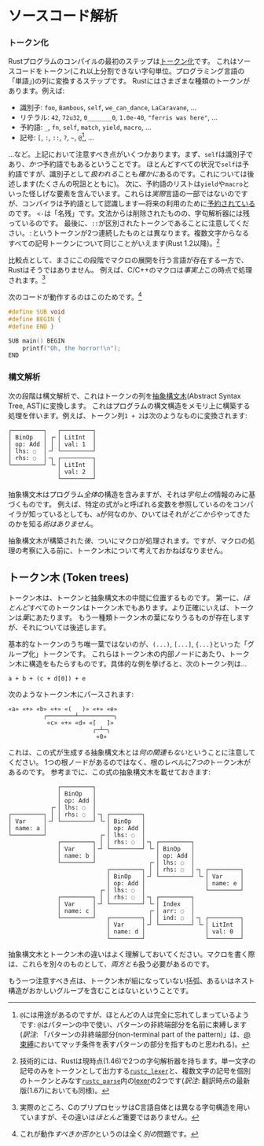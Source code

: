 <!--
# Source Analysis
-->
# ソースコード解析

<!--
### Tokenization
-->
### トークン化

<!--
The first stage of compilation for a Rust program is [tokenization]. This is where the source text is
transformed into a sequence of tokens (*i.e.* indivisible lexical units; the programming language
equivalent of "words"). Rust has various kinds of tokens, such as:
-->

Rustプログラムのコンパイルの最初のステップは[トークン化]です。
これはソースコードをトークン(これ以上分割できない字句単位。プログラミング言語の「単語」)の列に変換するステップです。
Rustにはさまざまな種類のトークンがあります。例えば:

<!--
* Identifiers: `foo`, `Bambous`, `self`, `we_can_dance`, `LaCaravane`, …
* Literals: `42`, `72u32`, `0_______0`, `1.0e-40`, `"ferris was here"`, …
* Keywords: `_`, `fn`, `self`, `match`, `yield`, `macro`, …
* Symbols: `[`, `:`, `::`, `?`, `~`, `@`[^wither-at], …
-->

* 識別子: `foo`, `Bambous`, `self`, `we_can_dance`, `LaCaravane`, …
* リテラル: `42`, `72u32`, `0_______0`, `1.0e-40`, `"ferris was here"`, …
* 予約語: `_`, `fn`, `self`, `match`, `yield`, `macro`, …
* 記号: `[`, `:`, `::`, `?`, `~`, `@`[^wither-at], …

<!--
…among others. There are some things to note about the above: first, `self` is both an identifier
*and* a keyword. In almost all cases, `self` is a keyword, but it *is* possible for it to be
*treated* as an identifier, which will come up later (along with much cursing). Secondly, the list
of keywords includes some suspicious entries such as `yield` and `macro` that aren't *actually* in
the language, but *are* parsed by the compiler—these are [reserved] for future use. Third, the list
of symbols *also* includes entries that aren't used by the language. In the case of `<-`, it is
vestigial: it was removed from the grammar, but not from the lexer. As a final point, note that
`::` is a distinct token; it is not simply two adjacent `:` tokens. The same is true of all
mult-character symbol tokens in Rust, as of Rust 1.2.[^two-lexers]
-->
…など。上記において注意すべき点がいくつかあります。まず、`self`は識別子であり、*かつ*予約語でもあるということです。
ほとんどすべての状況で`self`は予約語ですが、識別子として*扱われる*ことも*確かに*あるのです。これについては後述します(たくさんの呪詛とともに)。
次に、予約語のリストは`yield`や`macro`といった怪しげな要素を含んでいます。これらは*実際*言語の一部ではないのですが、コンパイラは予約語として認識します—将来の利用のために[予約されている]のです。
`<-`は「名残」です。文法からは削除されたものの、字句解析器には残っているのです。
最後に、`::`が区別されたトークンであることに注意してください。`:`というトークンが2つ連続したものとは異なります。複数文字からなるすべての記号トークンについて同じことがいえます(Rust 1.2以降)。[^two-lexers]
<!--
[^wither-at]: `@` has a purpose, though most people seem to forget about it completely: it is used
in patterns to bind a non-terminal part of the pattern to a name.
-->
[^wither-at]: `@`には用途があるのですが、ほとんどの人は完全に忘れてしまっているようです: `@`はパターンの中で使い、パターンの非終端部分を名前に束縛します (*訳注*: 「パターンの非終端部分(non-terminal part of the pattern)」は、[@束縛](https://doc.rust-jp.rs/book-ja/ch18-03-pattern-syntax.html#%E6%9D%9F%E7%B8%9B)においてマッチ条件を表すパターンの部分を指すものと思われる)。

<!--
[^two-lexers]: Technically rust currently(1.46) has two lexers, [`rustc_lexer`] which only emits
single character symbols as tokens and the [lexer] in [`rustc_parse`] which sees multi-character
symbols as distinct tokens.
-->
[^two-lexers]: 技術的には、Rustは現時点(1.46)で2つの字句解析器を持ちます。単一文字の記号のみをトークンとして出力する[`rustc_lexer`]と、複数文字の記号を個別のトークンとみなす[`rustc_parse`]内の[lexer]の2つです(*訳注*: 翻訳時点の最新版(1.67)においても同様)。

<!--
As a point of comparison, it is at *this* stage that some languages have their macro layer, though
Rust does *not*. For example, C/C++ macros are *effectively* processed at this point.[^lies-damn-lies-cpp]
-->
比較点として、まさにこの段階でマクロの展開を行う言語が存在する一方で、Rustはそうではありません。
例えば、C/C++のマクロは*事実上*この時点で処理されます。[^lies-damn-lies-cpp]

<!--
This is why the following code works: [^cpp-it-seemed-like-a-good-idea-at-the-time]
-->
次のコードが動作するのはこのためです。[^cpp-it-seemed-like-a-good-idea-at-the-time]

```c
#define SUB void
#define BEGIN {
#define END }

SUB main() BEGIN
    printf("Oh, the horror!\n");
END
```

<!--
[^lies-damn-lies-cpp]: In fact, the C preprocessor uses a different lexical structure to C itself,
but the distinction is *broadly* irrelevant.
-->
[^lies-damn-lies-cpp]: 実際のところ、CのプリプロセッサはC言語自体とは異なる字句構造を用いていますが、その違いは*ほとんど*重要ではありません。

<!--
[^cpp-it-seemed-like-a-good-idea-at-the-time]: *Whether* it should work is an entirely *different*
question.
-->
[^cpp-it-seemed-like-a-good-idea-at-the-time]: これが動作*すべきか否か*というのは全く*別の*問題です。

<!--
### Parsing
-->
### 構文解析

<!--
The next stage is parsing, where the stream of tokens is turned into an [Abstract Syntax Tree] (AST).
This involves building up the syntactic structure of the program in memory. For example, the token
sequence `1 + 2` is transformed into the equivalent of:
-->
次の段階は構文解析で、これはトークンの列を[抽象構文木](Abstract Syntax Tree, AST)に変換します。
これはプログラムの構文構造をメモリ上に構築する処理を伴います。例えば、トークン列`1 + 2`は次のようなものに変換されます:

```text
┌─────────┐   ┌─────────┐
│ BinOp   │ ┌╴│ LitInt  │
│ op: Add │ │ │ val: 1  │
│ lhs: ◌  │╶┘ └─────────┘
│ rhs: ◌  │╶┐ ┌─────────┐
└─────────┘ └╴│ LitInt  │
              │ val: 2  │
              └─────────┘
```

<!--
The AST contains the structure of the *entire* program, though it is based on purely *lexical*
information. For example, although the compiler may know that a particular expression is referring
to a variable called `a`, at this stage, it has *no way* of knowing what `a` is, or even *where* it
comes from.
-->
抽象構文木はプログラム*全体*の構造を含みますが、それは*字句上の*情報のみに基づくものです。
例えば、特定の式が`a`と呼ばれる変数を参照しているのをコンパイラが知っているとしても、`a`が何なのか、ひいてはそれが*どこから*やってきたのかを知る*術はありません*。

<!--
It is *after* the AST has been constructed that macros are processed. However, before we can discuss
that, we have to talk about token trees.
-->
抽象構文木が構築された*後*、ついにマクロが処理されます。ですが、マクロの処理の考察に入る前に、トークン木について考えておかねばなりません。

<!--
## Token trees
-->
## トークン木 (Token trees)

<!--
Token trees are somewhere between tokens and the AST. Firstly, *almost* all tokens are also token
trees; more specifically, they are *leaves*. There is one other kind of thing that can be a token
tree leaf, but we will come back to that later.
-->
トークン木は、トークンと抽象構文木の中間に位置するものです。
第一に、*ほとんど*すべてのトークンはトークン木でもあります。より正確にいえば、トークンは*葉*にあたります。
もう一種類トークン木の葉になりうるものが存在しますが、それについては後述します。

<!--
The only basic tokens that are *not* leaves are the "grouping" tokens: `(...)`, `[...]`, and `{...}`.
These three are the *interior nodes* of token trees, and what give them their structure. To give a
concrete example, this sequence of tokens:
-->
基本的なトークンのうち唯一葉ではないのが、`(...)`, `[...]`, `{...}`といった「グループ化」トークンです。
これらはトークン木の内部ノードにあたり、トークン木に構造をもたらすものです。具体的な例を挙げると、次のトークン列は…


```text
a + b + (c + d[0]) + e
```

<!--
would be parsed into the following token trees:
-->
次のようなトークン木にパースされます:

```text
«a» «+» «b» «+» «(   )» «+» «e»
          ╭────────┴──────────╮
           «c» «+» «d» «[   ]»
                        ╭─┴─╮
                         «0»
```

<!--
Note that this has *no relationship* to the AST the expression would produce; instead of a single
root node, there are *seven* token trees at the root level. For reference, the AST would be:
-->
これは、この式が生成する抽象構文木とは*何の関連もない*ということに注意してください。
1つの根ノードがあるのではなく、根のレベルに*7つの*トークン木があるのです。
参考までに、この式の抽象構文木を載せておきます:

```text
              ┌─────────┐
              │ BinOp   │
              │ op: Add │
            ┌╴│ lhs: ◌  │
┌─────────┐ │ │ rhs: ◌  │╶┐ ┌─────────┐
│ Var     │╶┘ └─────────┘ └╴│ BinOp   │
│ name: a │                 │ op: Add │
└─────────┘               ┌╴│ lhs: ◌  │
              ┌─────────┐ │ │ rhs: ◌  │╶┐ ┌─────────┐
              │ Var     │╶┘ └─────────┘ └╴│ BinOp   │
              │ name: b │                 │ op: Add │
              └─────────┘               ┌╴│ lhs: ◌  │
                            ┌─────────┐ │ │ rhs: ◌  │╶┐ ┌─────────┐
                            │ BinOp   │╶┘ └─────────┘ └╴│ Var     │
                            │ op: Add │                 │ name: e │
                          ┌╴│ lhs: ◌  │                 └─────────┘
              ┌─────────┐ │ │ rhs: ◌  │╶┐ ┌─────────┐
              │ Var     │╶┘ └─────────┘ └╴│ Index   │
              │ name: c │               ┌╴│ arr: ◌  │
              └─────────┘   ┌─────────┐ │ │ ind: ◌  │╶┐ ┌─────────┐
                            │ Var     │╶┘ └─────────┘ └╴│ LitInt  │
                            │ name: d │                 │ val: 0  │
                            └─────────┘                 └─────────┘
```

<!--
It is important to understand the distinction between the AST and token trees. When writing macros,
you have to deal with *both* as distinct things.
-->
抽象構文木とトークン木の違いはよく理解しておいてください。マクロを書く際は、これらを別々のものとして、*両方とも*扱う必要があるのです。

<!--
One other aspect of this to note: it is *impossible* to have an unpaired parenthesis, bracket or brace;
nor is it possible to have incorrectly nested groups in a token tree.
-->
もう一つ注意すべき点は、トークン木が組になっていない括弧、あるいはネスト構造がおかしいグループを含むことはないということです。

<!--
[tokenization]: https://en.wikipedia.org/wiki/Lexical_analysis#Tokenization
-->
[トークン化]: https://en.wikipedia.org/wiki/Lexical_analysis#Tokenization

<!--
[reserved]: https://doc.rust-lang.org/reference/keywords.html#reserved-keywords
-->
[予約されている]: https://doc.rust-lang.org/reference/keywords.html#reserved-keywords

[`rustc_lexer`]: https://github.com/rust-lang/rust/tree/master/compiler/rustc_lexer
[`rustc_parse`]: https://github.com/rust-lang/rust/tree/master/compiler/rustc_parse
[lexer]: https://github.com/rust-lang/rust/tree/master/compiler/rustc_parse/src/lexer

<!-- 
[Abstract Syntax Tree] https://en.wikipedia.org/wiki/Abstract_syntax_tree
-->
[抽象構文木]: https://en.wikipedia.org/wiki/Abstract_syntax_tree
